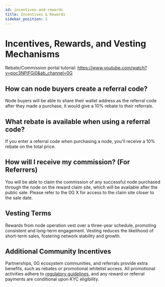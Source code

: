 ```yaml
---
id: incentives-and-rewards
title: Incentives & Rewards
sidebar_position: 2
---
```



# Incentives, Rewards, and Vesting Mechanisms

Rebate/Commission portal tutorial: https://www.youtube.com/watch?v=poc3NPiFGi0&ab_channel=0G

## How can node buyers create a referral code?
Node buyers will be able to share their wallet address as the referral code after they made a purchase, it would give a 10% rebate to their referrals. 

## What rebate is available when using a referral code?
If you enter a referral code when purchasing a node, you’ll receive a 10% rebate on the total price. 

## How will I receive my commission? (For Referrers)​
You will be able to claim the commission of any successful node purchased through the node on the reward claim site, which will be available after the public sale. Please refer to the 0G X for access to the claim site closer to the sale date.

## Vesting Terms
Rewards from node operation vest over a three-year schedule, promoting consistent and long-term engagement. Vesting reduces the likelihood of short-term sales, fostering network stability and growth.

## Additional Community Incentives
Partnerships, 0G ecosystem communities, and referrals provide extra benefits, such as rebates or promotional whitelist access. All promotional activities adhere to [regulatory guidelines](https://0gfoundation.ai/disclaimer), and any reward or referral payments are conditional upon KYC eligibility.
